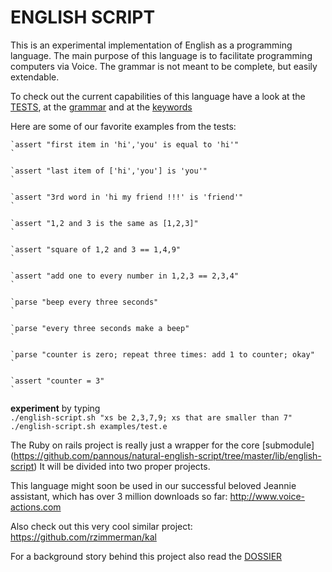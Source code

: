 # ENGLISH SCRIPT

This is an experimental implementation of English as a programming language.
The main purpose of this language is to facilitate programming computers via Voice.
The grammar is not meant to be complete, but easily extendable.

To check out the current capabilities of this language have a look at the [TESTS](https://github.com/pannous/natural-english-script/tree/master/test/unit), at the [grammar](https://github.com/pannous/natural-english-script/blob/master/lib/english-script/english-parser.rb) and at the
[keywords](https://github.com/pannous/natural-english-script/blob/master/lib/english-script/english-tokens.rb)

Here are some of our favorite examples from the tests:                      

    `assert "first item in 'hi','you' is equal to 'hi'"                     `
	
    `assert "last item of ['hi','you'] is 'you'"                            `
	
    `assert "3rd word in 'hi my friend !!!' is 'friend'"                    `
	
    `assert "1,2 and 3 is the same as [1,2,3]"                              `
	
    `assert "square of 1,2 and 3 == 1,4,9"                                  `
	
    `assert "add one to every number in 1,2,3 == 2,3,4"                     `
	
    `parse "beep every three seconds"                                       `
	
    `parse "every three seconds make a beep"                                `
	
    `parse "counter is zero; repeat three times: add 1 to counter; okay"    `
	
    `assert "counter = 3"                                                   `
	
	
**experiment** by typing  
`./english-script.sh "xs be 2,3,7,9; xs that are smaller than 7"`  
`./english-script.sh examples/test.e`

The Ruby on rails project is really just a wrapper for the core [submodule]
(https://github.com/pannous/natural-english-script/tree/master/lib/english-script)
It will be divided into two proper projects.

This language might soon be used in our successful beloved Jeannie assistant, which has over 3 million downloads so far:
http://www.voice-actions.com

Also check out this very cool similar project:
https://github.com/rzimmerman/kal

For a background story behind this project also read the [DOSSIER](https://github.com/pannous/natural-english-script/tree/master/DOSSIER)
